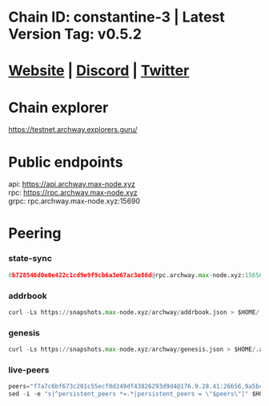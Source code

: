 # Chain ID: constantine-3 | Latest Version Tag:  v0.5.2 
# [Website](https://archway.io/) | [Discord](https://discord.gg/archwayhq) | [Twitter](https://twitter.com/archwayhq)

# Chain explorer
https://testnet.archway.explorers.guru/

# Public endpoints
api: https://api.archway.max-node.xyz \
rpc: https://rpc.archway.max-node.xyz \
grpc: rpc.archway.max-node.xyz:15690

# Peering
### state-sync
```python
8b728546d0e0e422c1cd9e9f9cb6a3e67ac3e86d@rpc.archway.max-node.xyz:15656
```

### addrbook
```python
curl -Ls https://snapshots.max-node.xyz/archway/addrbook.json > $HOME/.archway/config/addrbook.json
```
### genesis
```python
curl -Ls https://snapshots.max-node.xyz/archway/genesis.json > $HOME/.archway/config/genesis.json
```

### live-peers
```python
peers="f7a7c6bf673c201c55ecf0d249df43826293d9d4@176.9.28.41:26656,9a5b41ac06b3c131ca6e4959a465d6bc0d103e66@88.198.52.46:11556,e5e71ccd387eba74fec51b211e9236fca965af40@46.4.5.45:11556,da7d8ff27d6aa891f54f0a6647dc0bd5ae1e7b49@116.203.35.46:46656,b9ba5ae75fbdee6812d1aa53ff7154ed59938cbc@57.128.151.101:26656,3320a6e7d7f1480e832d74d5ada53d8e275458bb@65.108.238.61:24656,d5519e378247dfb61dfe90652d1fe3e2b3005a5b@65.109.68.190:15656,874f0042c20d3808eccb86b523fffe42903034b8@95.217.144.107:11556,50fff25c44a764e50e83e08da7727fb2aa345101@65.109.93.58:40656,883e6d6e78f04be2cc7ac81f26e155de6103adf6@77.51.200.79:15656,e40e240706e5c551de40fefab1ad9fbf4a4bec23@141.94.73.39:42656,8b96338b18c1e4a76a119fe0812c131a4e2cc96a@65.109.70.45:20656,2854e7247155c5c0c418de40ed168850b4c73c60@85.232.252.19:26156,5c2a752c9b1952dbed075c56c600c3a79b58c395@195.3.220.140:26946,b44be28e05e9d6e67e55ed3927471c0b119c0f0d@65.109.112.29:30656,fc4ecb28fc3665af1fed087ca76f611e090442e9@149.102.130.209:36656,900950a031cb758b761198e52b07fcc17616bd76@65.21.200.54:40656,987a1359dfed5f538bd5ce54ba019a3eaedabee6@65.109.37.228:56656,abe084eabe7d78f187b9e464cfb73879814997de@1.54.176.18:15656,958d9056c6173edb4714b6468bda509e97d0c80c@65.108.231.124:45656,9aa8a73ea9364aa3cf7806d4dd25b6aed88d8152@190.2.136.144:11756,ade4d8bc8cbe014af6ebdf3cb7b1e9ad36f412c0@176.9.82.221:11556"
sed -i -e "s|^persistent_peers *=.*|persistent_peers = \"$peers\"|" $HOME/.archway/config/config.toml
```

